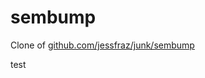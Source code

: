 # sembump

Clone of [github.com/jessfraz/junk/sembump](github.com/jessfraz/junk/tree/master/sembump)

test
